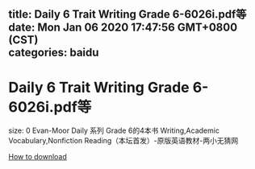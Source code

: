 
title: Daily 6 Trait Writing Grade 6-6026i.pdf等
date: Mon Jan 06 2020 17:47:56 GMT+0800 (CST)    
categories: baidu
---

# Daily 6 Trait Writing Grade 6-6026i.pdf等
size: 0
 Evan-Moor Daily 系列 Grade 6的4本书 Writing,Academic Vocabulary,Nonfiction Reading（本坛首发）-原版英语教材-两小无猜网
 

[How to download](https://bpcam.bemobtrk.com/go/2ceec3aa-1ca2-46d6-b9ff-aaa5c184517c?jno=1408)